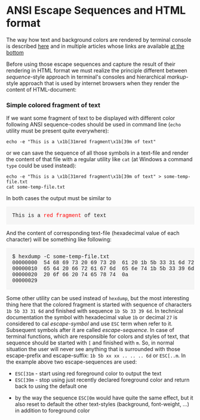 # ANSI Escape Sequences and HTML format

The way how text and background colors are rendered by terminal console is described 
[here](./ANSI-Escape-Sequences.md) and in multiple articles whose links are available 
[at the bottom](./ANSI-Escape-Sequences.md#Resources)

Before using those escape sequences and capture the result of their rendering in HTML format
we must realize the principle different between _sequence_-style approach in terminal's consoles 
and hierarchical _markup_-style approach that is used by internet browsers when they render
the content of HTML-document:

### Simple colored fragment of text

If we want some fragment of text to be displayed with different color following ANSI sequence-codes
should be used in command line (`echo` utility must be present quite everywhere):
```shell
echo -e "This is a \x1b[31mred fragment\x1b[39m of text"
```
or we can save the sequence of all those symbols in a text-file and render the content of that file with 
a regular utility like `cat` (at Windows a command `type` could be used instead):
```shell
echo -e "This is a \x1b[31mred fragment\x1b[39m of text" > some-temp-file.txt
cat some-temp-file.txt
```
In both cases the output must be similar to
<div class="note" markdown="1" style="font-family:courier; background-color:WhiteSmoke; padding:16px">
This is a <span class="note" style="color: red">red fragment</span> of text
</div>

And the content of corresponding text-file (hexadecimal value of each character)
will be something like following:
<pre style="font-family:courier; background-color:WhiteSmoke; padding:16px">
$ hexdump -C some-temp-file.txt
00000000  54 68 69 73 20 69 73 20  61 20 1b 5b 33 31 6d 72  |This is a .[31mr|
00000010  65 64 20 66 72 61 67 6d  65 6e 74 1b 5b 33 39 6d  |ed fragment.[39m|
00000020  20 6f 66 20 74 65 78 74  0a                       | of text.       |
00000029
</pre>

Some other utility can be used instead of `hexdump`, but the most interesting thing here that
the colored fragment is started with sequence of characters  `1b 5b 33 31 6d` and finished with 
sequence `1b 5b 33 39 6d`. In technical documentation the symbol with hexadecimal value `1b`
or decimal `27` is considered to cal _escape-symbol_ and use `ESC` term when refer to it. Subsequent
symbols after it are called _escape-sequence_. In case of terminal functions, which are responsible 
for colors and styles of text, that sequence should be started with `[` and finished with `m`.
So, in normal situation the user will never see anything that is surrounded with those escape-prefix 
and escape-suffix: `1b 5b xx xx .. .. .. 6d` or `ESC[..m`. In the example above two escape-sequences are used:
* `ESC[31m` - start using red foreground color to output the text
* `ESC[39m` - stop using just recently declared foreground color and return back to using the default one
- by the way the sequence `ESC[0m` would have quite the same effect, but it also reset to default the other 
text-styles (background, font-weight, ...) in addition to foreground color
